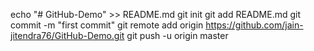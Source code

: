 echo "# GitHub-Demo" >> README.md
git init
git add README.md
git commit -m "first commit"
git remote add origin https://github.com/jain-jitendra76/GitHub-Demo.git
git push -u origin master
